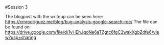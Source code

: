 #Session 3

The blogpost with the writeup can be seen here: https://cmrodriguez.me/blog/bug-analysis-google-search-rce/
The file can be found on: https://drive.google.com/file/d/1yHEhJqoNe6aTZgtc6fgC2wakXgbZdfe6/view?usp=sharing
